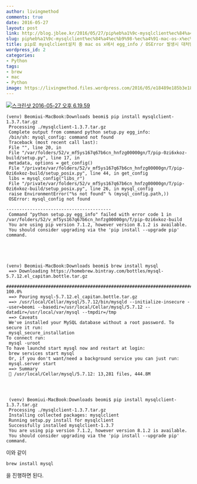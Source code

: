 ```yaml
---
author: livingmethod
comments: true
date: 2016-05-27
layout: post
link: http://blog.jblee.kr/2016/05/27/pip%eb%a1%9c-mysqlclient%ec%84%a4%ec%b9%98-%ec%a4%91-mac-os-x%ec%97%90%ec%84%9c-egg_info-oserror-%eb%b0%9c%ec%83%9d%ec%8b%9c-%eb%8c%80%ec%b2%98%eb%b0%a9%eb%b2%95/
slug: pip%eb%a1%9c-mysqlclient%ec%84%a4%ec%b9%98-%ec%a4%91-mac-os-x%ec%97%90%ec%84%9c-egg_info-oserror-%eb%b0%9c%ec%83%9d%ec%8b%9c-%eb%8c%80%ec%b2%98%eb%b0%a9%eb%b2%95
title: pip로 mysqlclient설치 중 mac os x에서 egg_info / OSError 발생시 대처방법
wordpress_id: 2
categories:
- Python
tags:
- brew
- mac
- Python
image: https://livingmethod.files.wordpress.com/2016/05/e18489e185b3e1848fe185b3e18485e185b5e186abe18489e185a3e186ba-2016-05-27-e1848be185a9e18492e185ae-6-19-59.png?w=809
---
```


[![스크린샷 2016-05-27 오후 6.19.59](https://livingmethod.files.wordpress.com/2016/05/e18489e185b3e1848fe185b3e18485e185b5e186abe18489e185a3e186ba-2016-05-27-e1848be185a9e18492e185ae-6-19-59.png?w=809)
](https://livingmethod.files.wordpress.com/2016/05/e18489e185b3e1848fe185b3e18485e185b5e186abe18489e185a3e186ba-2016-05-27-e1848be185a9e18492e185ae-6-19-59.png)

    
    (venv) Beomiui-MacBook:Downloads beomi$ pip install mysqlclient-1.3.7.tar.gz
     Processing ./mysqlclient-1.3.7.tar.gz
     Complete output from command python setup.py egg_info:
     /bin/sh: mysql_config: command not found
     Traceback (most recent call last):
     File "", line 20, in
     File "/var/folders/52/v_mf5ys167q67b6cn_hnfzg00000gn/T/pip-0zi6xkoz-build/setup.py", line 17, in
     metadata, options = get_config()
     File "/private/var/folders/52/v_mf5ys167q67b6cn_hnfzg00000gn/T/pip-0zi6xkoz-build/setup_posix.py", line 44, in get_config
     libs = mysql_config("libs_r")
     File "/private/var/folders/52/v_mf5ys167q67b6cn_hnfzg00000gn/T/pip-0zi6xkoz-build/setup_posix.py", line 26, in mysql_config
     raise EnvironmentError("%s not found" % (mysql_config.path,))
     OSError: mysql_config not found
    
    ----------------------------------------
     Command "python setup.py egg_info" failed with error code 1 in /var/folders/52/v_mf5ys167q67b6cn_hnfzg00000gn/T/pip-0zi6xkoz-build
     You are using pip version 7.1.2, however version 8.1.2 is available.
     You should consider upgrading via the 'pip install --upgrade pip' command.
    



    
    (venv) Beomiui-MacBook:Downloads beomi$ brew install mysql
     ==> Downloading https://homebrew.bintray.com/bottles/mysql-5.7.12.el_capitan.bottle.tar.gz
     ######################################################################## 100.0%
     ==> Pouring mysql-5.7.12.el_capitan.bottle.tar.gz
     ==> /usr/local/Cellar/mysql/5.7.12/bin/mysqld --initialize-insecure --user=beomi --basedir=/usr/local/Cellar/mysql/5.7.12 --datadir=/usr/local/var/mysql --tmpdir=/tmp
     ==> Caveats
     We've installed your MySQL database without a root password. To secure it run:
     mysql_secure_installation
    To connect run:
     mysql -uroot
    To have launchd start mysql now and restart at login:
     brew services start mysql
     Or, if you don't want/need a background service you can just run:
     mysql.server start
     ==> Summary
     🍺 /usr/local/Cellar/mysql/5.7.12: 13,281 files, 444.8M



    
     (venv) Beomiui-MacBook:Downloads beomi$ pip install mysqlclient-1.3.7.tar.gz
     Processing ./mysqlclient-1.3.7.tar.gz
     Installing collected packages: mysqlclient
     Running setup.py install for mysqlclient
     Successfully installed mysqlclient-1.3.7
     You are using pip version 7.1.2, however version 8.1.2 is available.
     You should consider upgrading via the 'pip install --upgrade pip' command.


이와 같이

    
    brew install mysql


을 진행하면 된다.
